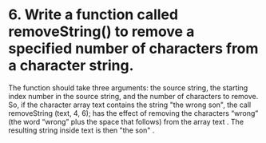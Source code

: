 # 6. Write a function called removeString() to remove a specified number of characters from a character string.

The function should take three arguments: the source string, the starting index
 number in the source string, and the number of characters to remove. So, if the
 character array text contains the string "the wrong son", the call removeString
 (text, 4, 6); has the effect of removing the characters “wrong” (the word
 “wrong” plus the space that follows) from the array text . The resulting string
 inside text is then "the son" .


